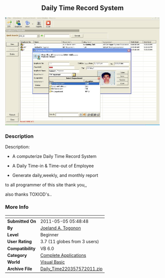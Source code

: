 ﻿<div align="center">

## Daily Time Record System

<img src="PIC2011573105580.JPG">
</div>

### Description

Description:

- A computerize Daily Time Record System

- A Daily Time-in & Time-out of Employee

- Generate daily,weekly, and monthly report

to all programmer of this site thank you,,

also thanks TOXIOD's..
 
### More Info
 


<span>             |<span>
---                |---
**Submitted On**   |2011-05-05 05:48:48
**By**             |[Joeland A\. Togonon](https://github.com/Planet-Source-Code/PSCIndex/blob/master/ByAuthor/joeland-a-togonon.md)
**Level**          |Beginner
**User Rating**    |3.7 (11 globes from 3 users)
**Compatibility**  |VB 6\.0
**Category**       |[Complete Applications](https://github.com/Planet-Source-Code/PSCIndex/blob/master/ByCategory/complete-applications__1-27.md)
**World**          |[Visual Basic](https://github.com/Planet-Source-Code/PSCIndex/blob/master/ByWorld/visual-basic.md)
**Archive File**   |[Daily\_Time220357572011\.zip](https://github.com/Planet-Source-Code/joeland-a-togonon-daily-time-record-system__1-73897/archive/master.zip)








